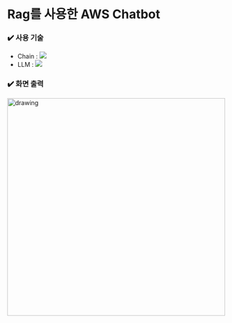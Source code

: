 # Rag를 사용한 AWS Chatbot

### ✔️ 사용 기술
  - Chain : <img src="https://img.shields.io/badge/Langchain-FF9900?style=flat&logo=Langchain&logoColor=white"/>
  - LLM : <img src="https://img.shields.io/badge/Claude2-232F3E?style=flat&logo=amazonaws&logoColor=white"/>



### ✔️ 화면 출력
<img src="https://github.com/jenny5587/aws-chatbot-pipeline/assets/103649749/e0a5b6a1-c538-413f-a103-b3b373bf9278" alt="drawing" width="500"/>

